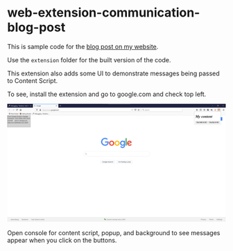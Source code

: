 # web-extension-communication-blog-post

This is sample code for the [blog post on my website](https://saisandeepvaddi.com/blog/how-to-communicate-between-content-script-popup-background-in-web-extensions).

Use the `extension` folder for the built version of the code.

This extension also adds some UI to demonstrate messages being passed to Content Script.

To see, install the extension and go to google.com and check top left.

![demo_image](/readme_images/cs_demo.png)

Open console for content script, popup, and background to see messages appear when you click on the buttons.
